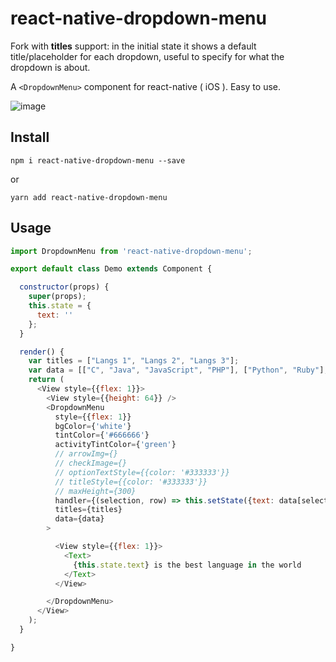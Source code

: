 # react-native-dropdown-menu
Fork with **titles** support: in the initial state it shows a default title/placeholder for each dropdown, useful to specify for what the dropdown is about.


A `<DropdownMenu>` component for react-native ( iOS ).  Easy to use.   

 ![image](https://github.com/WheelerLee/react-native-dropdown-menu/blob/master/screenshot1.gif?raw=true)

## Install
```shell
npm i react-native-dropdown-menu --save
```
or
```shell
yarn add react-native-dropdown-menu
```

## Usage
```js
import DropdownMenu from 'react-native-dropdown-menu';

export default class Demo extends Component {

  constructor(props) {
    super(props);
    this.state = {
      text: ''
    };
  }

  render() {
    var titles = ["Langs 1", "Langs 2", "Langs 3"];
    var data = [["C", "Java", "JavaScript", "PHP"], ["Python", "Ruby"], ["Swift", "Objective-C"]];
    return (
      <View style={{flex: 1}}>
        <View style={{height: 64}} />
        <DropdownMenu
          style={{flex: 1}}
          bgColor={'white'}
          tintColor={'#666666'}
          activityTintColor={'green'}
          // arrowImg={}
          // checkImage={}
          // optionTextStyle={{color: '#333333'}}
          // titleStyle={{color: '#333333'}}
          // maxHeight={300}
          handler={(selection, row) => this.setState({text: data[selection][row]})}
          titles={titles}
          data={data}
        >

          <View style={{flex: 1}}>
            <Text>
              {this.state.text} is the best language in the world
            </Text>
          </View>

        </DropdownMenu>
      </View>
    );
  }

}
```
